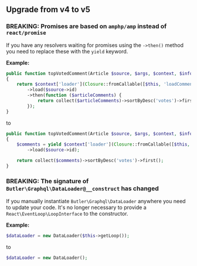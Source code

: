 ## Upgrade from v4 to v5

### BREAKING: Promises are based on `amphp/amp` instead of `react/promise`

If you have any resolvers waiting for promises using the `->then()` method you need to replace these with the `yield` keyword.

**Example:**

```php
public function topVotedComment(Article $source, $args, $context, $info)
{
    return $context['loader'](Closure::fromCallable([$this, 'loadComments']))
        ->load($source->id)
        ->then(function ($articleComments) {
            return collect($articleComments)->sortByDesc('votes')->first();
        });
}
```

to

```php
public function topVotedComment(Article $source, $args, $context, $info)
{
    $comments = yield $context['loader'](Closure::fromCallable([$this, 'loadComments']))
        ->load($source->id);

    return collect($comments)->sortByDesc('votes')->first();
}
```

### BREAKING: The signature of `Butler\Graphql\DataLoader@__construct` has changed

If you manually instantiate `Butler\Graphql\DataLoader` anywhere you need to update your code. It's no longer necessary to provide a `React\EventLoop\LoopInterface` to the constructor.

**Example:**

```php
$dataLoader = new DataLoader($this->getLoop());
```

to

```php
$dataLoader = new DataLoader();
```
